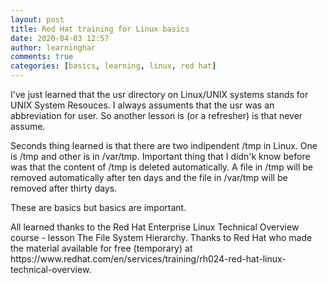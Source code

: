 ```yaml
---
layout: post
title: Red Hat training for Linux basics
date: 2020-04-03 12:57
author: learninghar
comments: true
categories: [basics, learning, linux, red hat]
---
```

<!-- wp:paragraph -->
<p>I've just learned that the usr directory on Linux/UNIX systems stands for UNIX System Resouces. I always assuments that the usr was an abbreviation for user. So another lesson is (or a refresher) is that never assume.</p>
<!-- /wp:paragraph -->

<!-- wp:paragraph -->
<p>Seconds thing learned is that there are two indipendent /tmp in Linux. One is /tmp and other is in /var/tmp. Important thing that I didn'k know before was that the content of /tmp is deleted automatically. A file in /tmp will be removed automatically after ten days and the file in /var/tmp will be removed after thirty days.</p>
<!-- /wp:paragraph -->

<!-- wp:paragraph -->
<p>These are basics but basics are important.</p>
<!-- /wp:paragraph -->

<!-- wp:paragraph -->
<p>All learned thanks to the Red Hat Enterprise Linux Technical Overview course - lesson The File System Hierarchy. Thanks to Red Hat who made the material available for free (temporary) at https://www.redhat.com/en/services/training/rh024-red-hat-linux-technical-overview.</p>
<!-- /wp:paragraph -->
